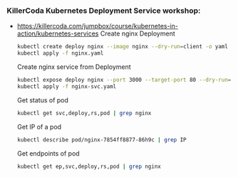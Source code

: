 ### KillerCoda Kubernetes Deployment Service workshop:
- https://killercoda.com/jumpbox/course/kubernetes-in-action/kubernetes-services
    Create nginx Deployment
    ```bash
    kubectl create deploy nginx --image nginx --dry-run=client -o yaml > nginx.yaml
    kubectl apply -f nginx.yaml
    ```

    Create nginx service from Deployment
    ```bash
    kubectl expose deploy nginx --port 3000 --target-port 80 --dry-run=client -o yaml > nginx-svc.yaml
    kubectl apply -f nginx-svc.yaml
    ```

    Get status of pod
    ```bash
    kubectl get svc,deploy,rs,pod | grep nginx
    ```

    Get IP of a pod
    ```bash
    kubectl describe pod/nginx-7854ff8877-86h9c | grep IP
    ```

    Get endpoints of pod
    ```bash
    kubectl get ep,svc,deploy,rs,pod | grep nginx
    ```